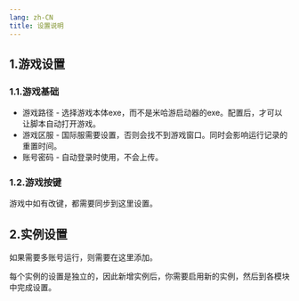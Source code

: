 ```yaml
---
lang: zh-CN
title: 设置说明
---
```


## 1.游戏设置

### 1.1.游戏基础

- 游戏路径 - 选择游戏本体exe，而不是米哈游启动器的exe。配置后，才可以让脚本自动打开游戏。
- 游戏区服 - 国际服需要设置，否则会找不到游戏窗口。同时会影响运行记录的重置时间。
- 账号密码 - 自动登录时使用，不会上传。

### 1.2.游戏按键

游戏中如有改键，都需要同步到这里设置。


## 2.实例设置

如果需要多账号运行，则需要在这里添加。

每个实例的设置是独立的，因此新增实例后，你需要启用新的实例，然后到各模块中完成设置。